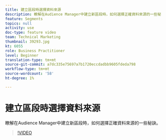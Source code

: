 ```yaml
---
title: 建立區段時選擇資料來源
description: 瞭解在Audience Manager中建立新區段時，如何選擇正確資料來源的一些秘訣。
feature: Segments
topics: null
activity: use
doc-type: feature video
team: Technical Marketing
thumbnail: 39293.jpg
kt: 6055
role: Business Practitioner
level: Beginner
translation-type: tm+mt
source-git-commit: a7dc335e75697a7b1720eccdadbb9605fdeda798
workflow-type: tm+mt
source-wordcount: '58'
ht-degree: 1%

---
```



# 建立區段時選擇資料來源

瞭解在Audience Manager中建立新區段時，如何選擇正確資料來源的一些秘訣。

>[!VIDEO](https://video.tv.adobe.com/v/39293/?quality=12&learn=on)
